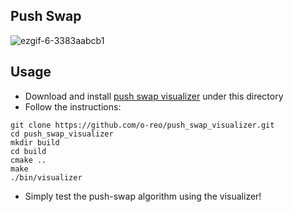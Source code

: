 ## Push Swap
![ezgif-6-3383aabcb1](https://github.com/user-attachments/assets/c6f32e9a-cf94-4d4e-87e7-2c5c0827c421)

## Usage

* Download and install [push swap visualizer](https://github.com/o-reo/push_swap_visualizer) under this directory
* Follow the instructions:
```
git clone https://github.com/o-reo/push_swap_visualizer.git
cd push_swap_visualizer
mkdir build
cd build
cmake ..
make
./bin/visualizer
```
* Simply test the push-swap algorithm using the visualizer!
